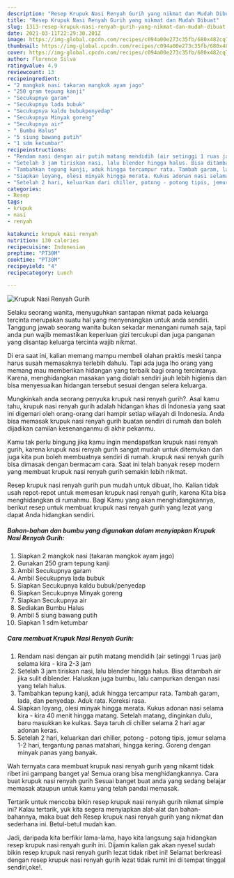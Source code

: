 ```yaml
---
description: "Resep Krupuk Nasi Renyah Gurih yang nikmat dan Mudah Dibuat"
title: "Resep Krupuk Nasi Renyah Gurih yang nikmat dan Mudah Dibuat"
slug: 1313-resep-krupuk-nasi-renyah-gurih-yang-nikmat-dan-mudah-dibuat
date: 2021-03-11T22:29:30.201Z
image: https://img-global.cpcdn.com/recipes/c094a00e273c35fb/680x482cq70/krupuk-nasi-renyah-gurih-foto-resep-utama.jpg
thumbnail: https://img-global.cpcdn.com/recipes/c094a00e273c35fb/680x482cq70/krupuk-nasi-renyah-gurih-foto-resep-utama.jpg
cover: https://img-global.cpcdn.com/recipes/c094a00e273c35fb/680x482cq70/krupuk-nasi-renyah-gurih-foto-resep-utama.jpg
author: Florence Silva
ratingvalue: 4.9
reviewcount: 13
recipeingredient:
- "2 mangkok nasi takaran mangkok ayam jago"
- "250 gram tepung kanji"
- "Secukupnya garam"
- "Secukupnya lada bubuk"
- "Secukupnya kaldu bubukpenyedap"
- "Secukupnya Minyak goreng"
- "Secukupnya air"
- " Bumbu Halus"
- "5 siung bawang putih"
- "1 sdm ketumbar"
recipeinstructions:
- "Rendam nasi dengan air putih matang mendidih (air setinggi 1 ruas jari) selama kira - kira 2-3 jam"
- "Setelah 3 jam tiriskan nasi, lalu blender hingga halus. Bisa ditambah air jika sulit diblender. Haluskan juga bumbu, lalu campurkan dengan nasi yang telah halus."
- "Tambahkan tepung kanji, aduk hingga tercampur rata. Tambah garam, lada, dan penyedap. Aduk rata. Koreksi rasa."
- "Siapkan loyang, olesi minyak hingga merata. Kukus adonan nasi selama kira - kira 40 menit hingga matang. Setelah matang, dinginkan dulu, baru masukkan ke kulkas. Saya taruh di chiller selama 2 hari agar adonan keras."
- "Setelah 2 hari, keluarkan dari chiller, potong - potong tipis, jemur selama 1-2 hari, tergantung panas matahari, hingga kering. Goreng dengan minyak panas yang banyak."
categories:
- Resep
tags:
- krupuk
- nasi
- renyah

katakunci: krupuk nasi renyah 
nutrition: 130 calories
recipecuisine: Indonesian
preptime: "PT30M"
cooktime: "PT30M"
recipeyield: "4"
recipecategory: Lunch

---
```



![Krupuk Nasi Renyah Gurih](https://img-global.cpcdn.com/recipes/c094a00e273c35fb/680x482cq70/krupuk-nasi-renyah-gurih-foto-resep-utama.jpg)

Selaku seorang wanita, menyuguhkan santapan nikmat pada keluarga tercinta merupakan suatu hal yang menyenangkan untuk anda sendiri. Tanggung jawab seorang  wanita bukan sekadar menangani rumah saja, tapi anda pun wajib memastikan keperluan gizi tercukupi dan juga panganan yang disantap keluarga tercinta wajib nikmat.

Di era  saat ini, kalian memang mampu membeli olahan praktis meski tanpa harus susah memasaknya terlebih dahulu. Tapi ada juga lho orang yang memang mau memberikan hidangan yang terbaik bagi orang tercintanya. Karena, menghidangkan masakan yang diolah sendiri jauh lebih higienis dan bisa menyesuaikan hidangan tersebut sesuai dengan selera keluarga. 



Mungkinkah anda seorang penyuka krupuk nasi renyah gurih?. Asal kamu tahu, krupuk nasi renyah gurih adalah hidangan khas di Indonesia yang saat ini digemari oleh orang-orang dari hampir setiap wilayah di Indonesia. Anda bisa memasak krupuk nasi renyah gurih buatan sendiri di rumah dan boleh dijadikan camilan kesenanganmu di akhir pekanmu.

Kamu tak perlu bingung jika kamu ingin mendapatkan krupuk nasi renyah gurih, karena krupuk nasi renyah gurih sangat mudah untuk ditemukan dan juga kita pun boleh membuatnya sendiri di rumah. krupuk nasi renyah gurih bisa dimasak dengan bermacam cara. Saat ini telah banyak resep modern yang membuat krupuk nasi renyah gurih semakin lebih nikmat.

Resep krupuk nasi renyah gurih pun mudah untuk dibuat, lho. Kalian tidak usah repot-repot untuk memesan krupuk nasi renyah gurih, karena Kita bisa menghidangkan di rumahmu. Bagi Kamu yang akan menghidangkannya, berikut resep untuk membuat krupuk nasi renyah gurih yang lezat yang dapat Anda hidangkan sendiri.

<!--inarticleads1-->

##### Bahan-bahan dan bumbu yang digunakan dalam menyiapkan Krupuk Nasi Renyah Gurih:

1. Siapkan 2 mangkok nasi (takaran mangkok ayam jago)
1. Gunakan 250 gram tepung kanji
1. Ambil Secukupnya garam
1. Ambil Secukupnya lada bubuk
1. Siapkan Secukupnya kaldu bubuk/penyedap
1. Siapkan Secukupnya Minyak goreng
1. Siapkan Secukupnya air
1. Sediakan  Bumbu Halus
1. Ambil 5 siung bawang putih
1. Siapkan 1 sdm ketumbar




<!--inarticleads2-->

##### Cara membuat Krupuk Nasi Renyah Gurih:

1. Rendam nasi dengan air putih matang mendidih (air setinggi 1 ruas jari) selama kira - kira 2-3 jam
1. Setelah 3 jam tiriskan nasi, lalu blender hingga halus. Bisa ditambah air jika sulit diblender. Haluskan juga bumbu, lalu campurkan dengan nasi yang telah halus.
1. Tambahkan tepung kanji, aduk hingga tercampur rata. Tambah garam, lada, dan penyedap. Aduk rata. Koreksi rasa.
1. Siapkan loyang, olesi minyak hingga merata. Kukus adonan nasi selama kira - kira 40 menit hingga matang. Setelah matang, dinginkan dulu, baru masukkan ke kulkas. Saya taruh di chiller selama 2 hari agar adonan keras.
1. Setelah 2 hari, keluarkan dari chiller, potong - potong tipis, jemur selama 1-2 hari, tergantung panas matahari, hingga kering. Goreng dengan minyak panas yang banyak.




Wah ternyata cara membuat krupuk nasi renyah gurih yang nikamt tidak ribet ini gampang banget ya! Semua orang bisa menghidangkannya. Cara buat krupuk nasi renyah gurih Sesuai banget buat anda yang sedang belajar memasak ataupun untuk kamu yang telah pandai memasak.

Tertarik untuk mencoba bikin resep krupuk nasi renyah gurih nikmat simple ini? Kalau tertarik, yuk kita segera menyiapkan alat-alat dan bahan-bahannya, maka buat deh Resep krupuk nasi renyah gurih yang nikmat dan sederhana ini. Betul-betul mudah kan. 

Jadi, daripada kita berfikir lama-lama, hayo kita langsung saja hidangkan resep krupuk nasi renyah gurih ini. Dijamin kalian gak akan nyesel sudah bikin resep krupuk nasi renyah gurih lezat tidak ribet ini! Selamat berkreasi dengan resep krupuk nasi renyah gurih lezat tidak rumit ini di tempat tinggal sendiri,oke!.

